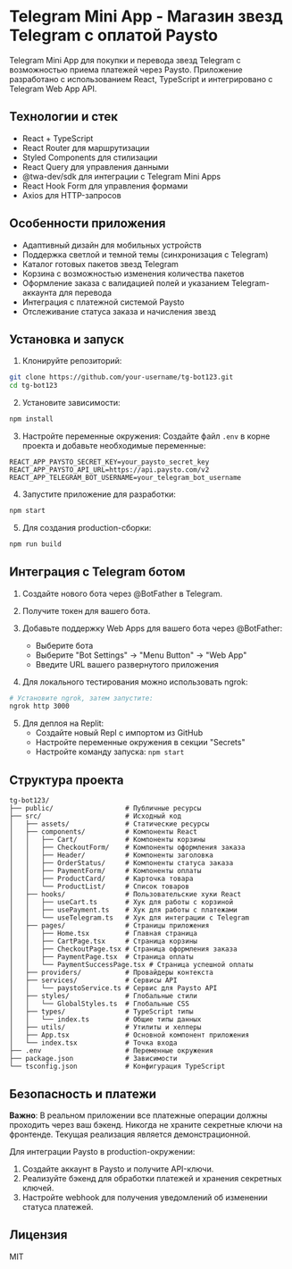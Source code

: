 # Telegram Mini App - Магазин звезд Telegram с оплатой Paysto

Telegram Mini App для покупки и перевода звезд Telegram с возможностью приема платежей через Paysto. Приложение разработано с использованием React, TypeScript и интегрировано с Telegram Web App API.

## Технологии и стек

- React + TypeScript
- React Router для маршрутизации
- Styled Components для стилизации
- React Query для управления данными
- @twa-dev/sdk для интеграции с Telegram Mini Apps
- React Hook Form для управления формами
- Axios для HTTP-запросов

## Особенности приложения

- Адаптивный дизайн для мобильных устройств
- Поддержка светлой и темной темы (синхронизация с Telegram)
- Каталог готовых пакетов звезд Telegram
- Корзина с возможностью изменения количества пакетов
- Оформление заказа с валидацией полей и указанием Telegram-аккаунта для перевода
- Интеграция с платежной системой Paysto
- Отслеживание статуса заказа и начисления звезд

## Установка и запуск

1. Клонируйте репозиторий:
```bash
git clone https://github.com/your-username/tg-bot123.git
cd tg-bot123
```

2. Установите зависимости:
```bash
npm install
```

3. Настройте переменные окружения:
Создайте файл `.env` в корне проекта и добавьте необходимые переменные:
```
REACT_APP_PAYSTO_SECRET_KEY=your_paysto_secret_key
REACT_APP_PAYSTO_API_URL=https://api.paysto.com/v2
REACT_APP_TELEGRAM_BOT_USERNAME=your_telegram_bot_username
```

4. Запустите приложение для разработки:
```bash
npm start
```

5. Для создания production-сборки:
```bash
npm run build
```

## Интеграция с Telegram ботом

1. Создайте нового бота через @BotFather в Telegram.

2. Получите токен для вашего бота.

3. Добавьте поддержку Web Apps для вашего бота через @BotFather:
   - Выберите бота
   - Выберите "Bot Settings" -> "Menu Button" -> "Web App"
   - Введите URL вашего развернутого приложения

4. Для локального тестирования можно использовать ngrok:
```bash
# Установите ngrok, затем запустите:
ngrok http 3000
```

5. Для деплоя на Replit:
   - Создайте новый Repl с импортом из GitHub
   - Настройте переменные окружения в секции "Secrets"
   - Настройте команду запуска: `npm start`

## Структура проекта

```
tg-bot123/
├── public/                  # Публичные ресурсы
├── src/                     # Исходный код
│   ├── assets/              # Статические ресурсы
│   ├── components/          # Компоненты React
│   │   ├── Cart/            # Компоненты корзины
│   │   ├── CheckoutForm/    # Компоненты оформления заказа
│   │   ├── Header/          # Компоненты заголовка
│   │   ├── OrderStatus/     # Компоненты статуса заказа
│   │   ├── PaymentForm/     # Компоненты оплаты
│   │   ├── ProductCard/     # Карточка товара
│   │   └── ProductList/     # Список товаров
│   ├── hooks/               # Пользовательские хуки React
│   │   ├── useCart.ts       # Хук для работы с корзиной
│   │   ├── usePayment.ts    # Хук для работы с платежами
│   │   └── useTelegram.ts   # Хук для интеграции с Telegram
│   ├── pages/               # Страницы приложения
│   │   ├── Home.tsx         # Главная страница
│   │   ├── CartPage.tsx     # Страница корзины
│   │   ├── CheckoutPage.tsx # Страница оформления заказа
│   │   ├── PaymentPage.tsx  # Страница оплаты
│   │   └── PaymentSuccessPage.tsx # Страница успешной оплаты
│   ├── providers/           # Провайдеры контекста
│   ├── services/            # Сервисы API
│   │   └── paystoService.ts # Сервис для Paysto API
│   ├── styles/              # Глобальные стили
│   │   └── GlobalStyles.ts  # Глобальные CSS
│   ├── types/               # TypeScript типы
│   │   └── index.ts         # Общие типы данных
│   ├── utils/               # Утилиты и хелперы
│   ├── App.tsx              # Основной компонент приложения
│   └── index.tsx            # Точка входа
├── .env                     # Переменные окружения
├── package.json             # Зависимости
└── tsconfig.json            # Конфигурация TypeScript
```

## Безопасность и платежи

**Важно**: В реальном приложении все платежные операции должны проходить через ваш бэкенд. Никогда не храните секретные ключи на фронтенде. Текущая реализация является демонстрационной.

Для интеграции Paysto в production-окружении:

1. Создайте аккаунт в Paysto и получите API-ключи.
2. Реализуйте бэкенд для обработки платежей и хранения секретных ключей.
3. Настройте webhook для получения уведомлений об изменении статуса платежей.

## Лицензия

MIT
